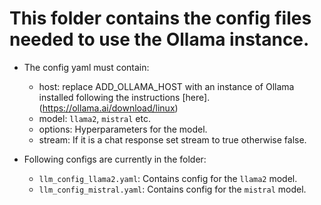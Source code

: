 # This folder contains the config files needed to use the Ollama instance.

* The config yaml must contain:
    - host: replace ADD_OLLAMA_HOST with an instance of Ollama installed following the instructions [here].(https://ollama.ai/download/linux)
    - model: `llama2`, `mistral` etc.
    - options: Hyperparameters for the model.
    - stream: If it is a chat response set stream to true otherwise false.

* Following configs are currently in the folder:
    - `llm_config_llama2.yaml`: Contains config for the `llama2` model.
    - `llm_config_mistral.yaml`: Contains config for the `mistral` model.